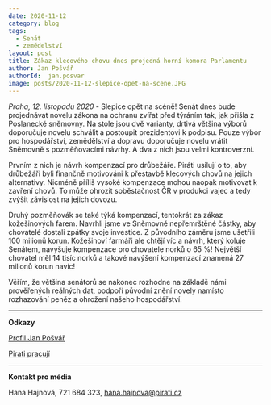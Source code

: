 ```yaml
---
date: 2020-11-12
category: blog
tags:
  - Senát
  - zemědelství 
layout: post
title: Zákaz klecového chovu dnes projedná horní komora Parlamentu 
author: Jan Pošvář
authorId:  jan.posvar
image: posts/2020-11-12-slepice-opet-na-scene.JPG
---
```


*Praha, 12. listopadu 2020* - Slepice opět na scéně! Senát dnes bude projednávat novelu zákona na ochranu zvířat před týráním tak, jak přišla z Poslanecké sněmovny. Na stole jsou dvě varianty, drtivá většina výborů doporučuje novelu schválit a postoupit prezidentovi k podpisu. Pouze výbor pro hospodářství, zemědělství a dopravu doporučuje novelu vrátit Sněmovně s pozměňovacími návrhy. A dva z nich jsou velmi kontroverzní. 

Prvním z nich je návrh kompenzací pro drůbežáře. Piráti usilují o to, aby drůbežáři byli finančně motivováni k přestavbě klecových chovů na jejich alternativy. Nicméně příliš vysoké kompenzace mohou naopak motivovat k zavření chovů. To může ohrozit soběstačnost ČR v produkci vajec a tedy zvýšit závislost na jejich dovozu. 

Druhý pozměňovák se také týká kompenzací, tentokrát za zákaz kožešinových farem. Navrhli jsme ve Sněmovně nepřemrštěné částky, aby chovatelé dostali zpátky svoje investice. Z původního záměru jsme ušetřili 100 milionů korun. Kožešinoví farmáři ale chtějí víc a návrh, který koluje Senátem, navyšuje kompenzace pro chovatele norků o 65 %! Největší chovatel měl 14 tisíc norků a takové navýšení kompenzací znamená 27 milionů korun navíc!

Věřím, že většina senátorů se nakonec rozhodne na základě námi prověřených reálných dat, podpoří původní znění novely namísto rozhazování peněz a ohrožení našeho hospodářství.

---

**Odkazy**

[Profil Jan Pošvář](https://www.pirati.cz/lide/jan-posvar)

[Pirati pracují](https://piratipracuji.cz)
 
---

**Kontakt pro média**

Hana Hajnová, 721 684 323, <hana.hajnova@pirati.cz>
